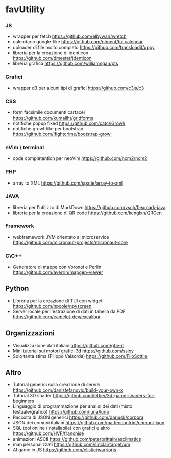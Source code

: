 # favUtility

### JS
 - wrapper per fetch https://github.com/elbywan/wretch
 - calendario google-like https://github.com/nhnent/tui.calendar
 - uploader di file molto completo https://github.com/transloadit/uppy
 - libreria per la creazione di identicon https://github.com/dmester/jdenticon
 - libreria grafica https://github.com/williamngan/pts
 
### Grafici
 - wrapper d3 per alcuni tipi di grafici https://github.com/c3js/c3
 
 
### CSS
 - form facsimile documenti cartacei https://github.com/kumailht/gridforms
 - notifiche popup fixed https://github.com/catc/iGrowl/
 - notifiche growl-like per bootstrap https://github.com/ifightcrime/bootstrap-growl
 
 
### nVim \ terminal
 - code completention per neoVim https://github.com/ncm2/ncm2
 
 
### PHP
 - array to XML https://github.com/spatie/array-to-xml
 
### JAVA
 - libreria per l'utilizzo di MarkDown https://github.com/vsch/flexmark-java
 - libreria per la creazione di QR code https://github.com/kenglxn/QRGen

### Framework
 - webframework JVM orientato ai microservice https://github.com/micronaut-projects/micronaut-core

### C\C++
 - Generatore di mappe con Voronoi e Perlin https://github.com/averrin/mapgen-viewer 

## Python
 - Libreria per la creazione di TUI con widget https://github.com/npcole/npyscreen
 - Server locale per l'estrazione di dati in tabella da PDF https://github.com/camelot-dev/excalibur

## Organizzazioni 
 - Visualizzazione dati italiani https://github.com/g0v-it
 - Mini tutorial sui motori grafici 3d https://github.com/ssloy
 - Solo tanta stima (Filippo Valsorda) https://github.com/FiloSottile

## Altro
 - Tutorial generici sulla creazione di servizi https://github.com/danistefanovic/build-your-own-x
 - Tutorial 3D shader https://github.com/lettier/3d-game-shaders-for-beginners
 - Linguaggio di programmazione per analisi dei dati (misto testuale/grafico) https://github.com/luna/luna
 - Raccolta di JSON generici https://github.com/dariusk/corpora
 - JSON dei comuni italiani https://github.com/matteocontrini/comuni-json
 - SQL tool online (installabile) con grafici e altro https://github.com/HVF/franchise
 - animazioni ASCII https://github.com/peterbrittain/asciimatics
 - man personalizzati https://github.com/sinclairtarget/um
 - AI game in JS https://github.com/olistic/warriorjs

